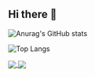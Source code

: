 ## Hi there 👋

![Anurag's GitHub stats](https://github-readme-stats.vercel.app/api?username=viniciush4&count_private=true&include_all_commits=true&show_icons=true&theme=github_dark_dimmed)

![Top Langs](https://github-readme-stats.vercel.app/api/top-langs/?username=viniciush4&theme=github_dark_dimmed&layout=compact)

<a href="https://github.com/anuraghazra/github-readme-stats">
  <img align="center" src="https://github-readme-stats.vercel.app/api/top-langs/?username=viniciush4&theme=github_dark_dimmed&layout=compact" />
</a>
<a href="https://github.com/anuraghazra/convoychat">
  <img align="center" src="https://github-readme-stats.vercel.app/api?username=viniciush4&count_private=true&include_all_commits=true&show_icons=true&theme=github_dark_dimmed" />
</a>



<!--
**viniciush4/viniciush4** is a ✨ _special_ ✨ repository because its `README.md` (this file) appears on your GitHub profile.

Here are some ideas to get you started:

- 🔭 I’m currently working on ...
- 🌱 I’m currently learning ...
- 👯 I’m looking to collaborate on ...
- 🤔 I’m looking for help with ...
- 💬 Ask me about ...
- 📫 How to reach me: ...
- 😄 Pronouns: ...
- ⚡ Fun fact: ...
-->

